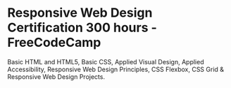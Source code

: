 # Responsive Web Design Certification 300 hours - FreeCodeCamp
Basic HTML and HTML5, Basic CSS, Applied Visual Design, Applied Accessibility, Responsive Web Design Principles, CSS Flexbox, CSS Grid & Responsive Web Design Projects.
